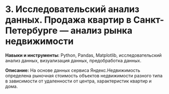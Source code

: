 # 3. Исследовательский анализ данных. Продажа квартир в Санкт-Петербурге — анализ рынка недвижимости

__Навыки и инструменты:__ Python, Pandas, Matplotlib, исследовательский анализ данных, визуализация данных, предобработка данных.

__Описание:__ На основе данных сервиса Яндекс.Недвижимость определена рыночная стоимость объектов недвижимости разного типа в зависимости от удаленности от центра, характеристик квартир и дома.
